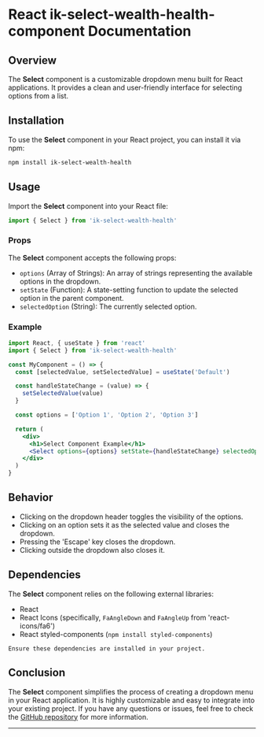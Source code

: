 # React ik-select-wealth-health-component Documentation

## Overview

The **Select** component is a customizable dropdown menu built for React applications. It provides a clean and user-friendly interface for selecting options from a list.

## Installation

To use the **Select** component in your React project, you can install it via npm:

```bash
npm install ik-select-wealth-health
```

## Usage

Import the **Select** component into your React file:

```jsx
import { Select } from 'ik-select-wealth-health'
```

### Props

The **Select** component accepts the following props:

- `options` (Array of Strings): An array of strings representing the available options in the dropdown.
- `setState` (Function): A state-setting function to update the selected option in the parent component.
- `selectedOption` (String): The currently selected option.

### Example

```jsx
import React, { useState } from 'react'
import { Select } from 'ik-select-wealth-health'

const MyComponent = () => {
  const [selectedValue, setSelectedValue] = useState('Default')

  const handleStateChange = (value) => {
    setSelectedValue(value)
  }

  const options = ['Option 1', 'Option 2', 'Option 3']

  return (
    <div>
      <h1>Select Component Example</h1>
      <Select options={options} setState={handleStateChange} selectedOption={selectedValue} />
    </div>
  )
}
```

## Behavior

- Clicking on the dropdown header toggles the visibility of the options.
- Clicking on an option sets it as the selected value and closes the dropdown.
- Pressing the 'Escape' key closes the dropdown.
- Clicking outside the dropdown also closes it.

## Dependencies

The **Select** component relies on the following external libraries:

- React
- React Icons (specifically, `FaAngleDown` and `FaAngleUp` from 'react-icons/fa6')
- React styled-components (`npm install styled-components`)

`Ensure these dependencies are installed in your project.`

## Conclusion

The **Select** component simplifies the process of creating a dropdown menu in your React application. It is highly customizable and easy to integrate into your existing project. If you have any questions or issues, feel free to check the [GitHub repository](https://github.com/iKnorr/ik-select-wealth-health) for more information.

---

```

```
